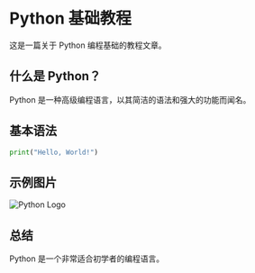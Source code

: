 # Python 基础教程

这是一篇关于 Python 编程基础的教程文章。

## 什么是 Python？

Python 是一种高级编程语言，以其简洁的语法和强大的功能而闻名。

## 基本语法

```python
print("Hello, World!")
```

## 示例图片

![Python Logo](../images/python-logo.png)

## 总结

Python 是一个非常适合初学者的编程语言。 